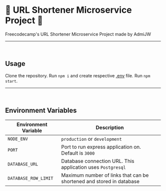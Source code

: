 # 🔗 URL Shortener Microservice Project 🔗

Freecodecamp's URL Shortener Microservice Project made by AdmiJW

---
<br>

## Usage

Clone the repository. Run `npm i` and create respective [.env](#Environment-Variables) file. Run `npm start`.

---
<br>

## Environment Variables

| Environment Variable | Description |
|-|-|
| `NODE_ENV` | `production` or `development` |
| `PORT` | Port to run express application on. Default is `3000` |
| `DATABASE_URL` | Database connection URL. This application uses `Postgresql` |
| `DATABASE_ROW_LIMIT` | Maximum number of links that can be shortened and stored in database |
